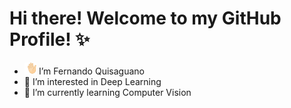 
# Hi there! Welcome to my GitHub Profile! ✨
- <img src="./assets/waving-hand.webp" width="4%"> I’m Fernando Quisaguano
- 👀 I’m interested in Deep Learning
- 🌱 I’m currently learning Computer Vision
